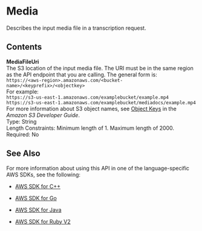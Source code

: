 # Media<a name="API_Media"></a>

Describes the input media file in a transcription request\.

## Contents<a name="API_Media_Contents"></a>

 **MediaFileUri**   
The S3 location of the input media file\. The URI must be in the same region as the API endpoint that you are calling\. The general form is:  
 ` https://<aws-region>.amazonaws.com/<bucket-name>/<keyprefix>/<objectkey> `   
For example:  
 `https://s3-us-east-1.amazonaws.com/examplebucket/example.mp4`   
 `https://s3-us-east-1.amazonaws.com/examplebucket/mediadocs/example.mp4`   
For more information about S3 object names, see [Object Keys](http://docs.aws.amazon.com/AmazonS3/latest/dev/UsingMetadata.html#object-keys) in the *Amazon S3 Developer Guide*\.  
Type: String  
Length Constraints: Minimum length of 1\. Maximum length of 2000\.  
Required: No

## See Also<a name="API_Media_SeeAlso"></a>

For more information about using this API in one of the language\-specific AWS SDKs, see the following:

+  [AWS SDK for C\+\+](http://docs.aws.amazon.com/goto/SdkForCpp/transcribe-2017-10-26/Media) 

+  [AWS SDK for Go](http://docs.aws.amazon.com/goto/SdkForGoV1/transcribe-2017-10-26/Media) 

+  [AWS SDK for Java](http://docs.aws.amazon.com/goto/SdkForJava/transcribe-2017-10-26/Media) 

+  [AWS SDK for Ruby V2](http://docs.aws.amazon.com/goto/SdkForRubyV2/transcribe-2017-10-26/Media) 
